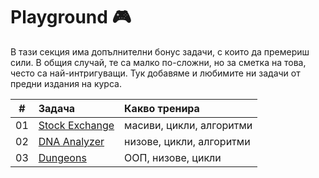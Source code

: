 # Playground :video_game:

В тази секция има допълнителни бонус задачи, с които да премериш сили. В общия случай, те са малко по-сложни, но за сметка на това, често са най-интригуващи. Тук добавяме и любимите ни задачи от предни издания на курса.

|  # | Задача                | Какво тренира       |
|:--:|:--------------------- |:--------------------|
| 01 | [Stock Exchange](https://github.com/fmi/java-course/tree/master/playground/01-stock-exchange) | масиви, цикли, алгоритми |
| 02 | [DNA Analyzer](https://github.com/fmi/java-course/tree/master/playground/02-dna-analyzer) | низове, цикли, алгоритми |
| 03 | [Dungeons](https://github.com/fmi/java-course/tree/master/playground/02-dna-analyzer) | ООП, низове, цикли |
